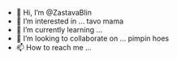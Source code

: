 - 👋 Hi, I’m @ZastavaBlin
- 👀 I’m interested in ... tavo mama
- 🌱 I’m currently learning ...
- 💞️ I’m looking to collaborate on ... pimpin hoes
- 📫 How to reach me ...

<!---
ZastavaBlin/ZastavaBlin is a ✨ special ✨ repository because its `README.md` (this file) appears on your GitHub profile.
You can click the Preview link to take a look at your changes.
--->
